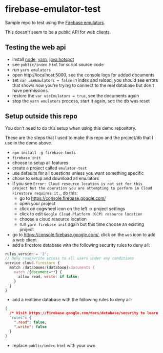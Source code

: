 # firebase-emulator-test

Sample repo to test using the [Firebase emulators](https://github.com/firebase/firebase-tools#deployment-and-local-emulation).

This doesn't seem to be a public API for web clients.

## Testing the web api

- install [node](https://nodejs.org/en/), [yarn](https://yarnpkg.com/lang/en/docs/install/), [java hotspot](https://adoptopenjdk.net/)
- see `public/index.html` for script source code
- run `yarn emulators`
- open http://localhost:5000, see the console logs for added documents
- set `var useEmulators = false` in index and reload, you should see errors that shows now you're trying to connect to the real database but don't have permissions.
- restore the `var useEmulators = true`, see the documents again
- stop the `yarn emulators` process, start it again, see the db was reset

## Setup outside this repo

You don't need to do this setup when using this demo repository. 

These are the steps that I used to make this repo and the project/db that I use in the demo above.

- `npm install -g firebase-tools`
- `firebase init`
- choose to setup all features
- create a project called `emulator-test`
- use defaults for all questions unless you want something specific
- chose to setup and download all emulators
- if you see `Error: Cloud resource location is not set for this project but the operation you are attempting to perform in Cloud Firestore requires it.`, do this:
  - go to https://console.firebase.google.com/
  - open your project
  - click on cogwheel icon on the left -> project settings
  - click to edit `Google Cloud Platform (GCP) resource location`
  - choose a cloud resource location
  - run `yarn firebase init` again but this time choose an existing project
- go to https://console.firebase.google.com/, click on the `web` icon to add a web client
- add a firestore database with the following security rules to deny all:
```js
rules_version = '2';
// Deny read/write access to all users under any conditions
service cloud.firestore {
  match /databases/{database}/documents {
    match /{document=**} {
      allow read, write: if false;
    }
  }
}
```
- add a realtime database with the following rules to deny all:
```json
{
  /* Visit https://firebase.google.com/docs/database/security to learn more about security rules. */
  "rules": {
    ".read": false,
    ".write": false
  }
}
```
- replace `public/index.html` with your own